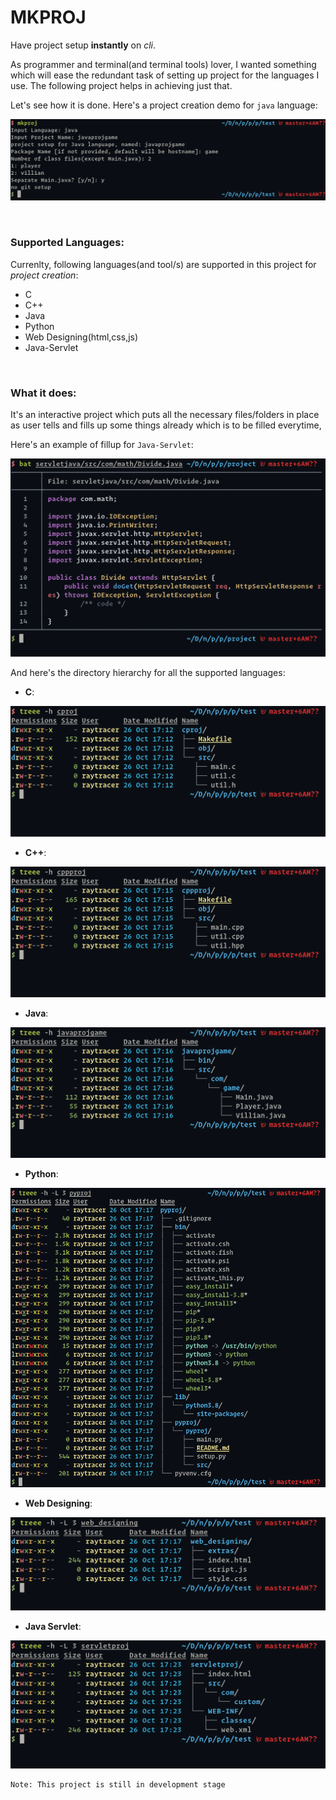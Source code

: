 # MKPROJ

Have project setup **instantly** on _cli_.

As programmer and terminal(and terminal tools) lover, I wanted something which will ease the redundant task of setting up project for the languages I use. The following project helps in achieving just that.

Let's see how it is done. Here's a project creation demo for `java` language:

![proj-creation-java](sshots/java-mkproj.png)

<br>

### Supported Languages:

Currenlty, following languages(and tool/s) are supported in this project for _project creation_:

* C
* C++
* Java
* Python
* Web Designing(html,css,js)
* Java-Servlet

<br>


### What it does:

It's an interactive project which puts all the necessary files/folders in place as user tells and fills up some things already which is to be filled everytime,

Here's an example of fillup for `Java-Servlet`:

![java-servlet-fillup](sshots/servlet-fillup.png)


And here's the directory hierarchy for all the supported languages:

* **C**:

![C-dir-struct](sshots/structure-cproj.png)


* **C++**:

![c++-dir-struct](sshots/structure-cppproj.png)


* **Java**:

![java-dir-struct](sshots/structure-javaproj.png)

* **Python**:

![python-dir-struct](sshots/structure-pyproj.png)

* **Web Designing**:

![webd-dir-struct](sshots/structure-webd.png)

* **Java Servlet**:

![servlet-dir-struct](sshots/structure-servlet.png)

```
Note: This project is still in development stage
```
